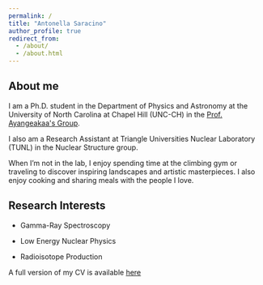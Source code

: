 ```yaml
---
permalink: /
title: "Antonella Saracino"
author_profile: true
redirect_from: 
  - /about/
  - /about.html
---
```


About me
-

I am a Ph.D. student in the Department of Physics and Astronomy at the University of North Carolina at Chapel Hill (UNC-CH) in the [Prof. Ayangeakaa's Group](https://tarheels.live/ayangeakaa/).

I also am a Research Assistant at Triangle Universities Nuclear Laboratory (TUNL) in the Nuclear Structure group.

When I’m not in the lab, I enjoy spending time at the climbing gym or traveling to discover inspiring landscapes and artistic masterpieces. I also enjoy cooking and sharing meals with the people I love.

Research Interests 
-
- Gamma-Ray Spectroscopy
+ Low Energy Nuclear Physics
* Radioisotope Production

A full version of my CV is available [here](/files/Curriculum_Vitae.pdf)
